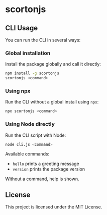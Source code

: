 # scortonjs

## CLI Usage

You can run the CLI in several ways:

### Global installation

Install the package globally and call it directly:

```bash
npm install -g scortonjs
scortonjs <command>
```

### Using npx

Run the CLI without a global install using `npx`:

```bash
npx scortonjs <command>
```

### Using Node directly

Run the CLI script with Node:

```bash
node cli.js <command>
```

Available commands:

- `hello`    prints a greeting message
- `version`  prints the package version

Without a command, help is shown.

## License

This project is licensed under the MIT License.
